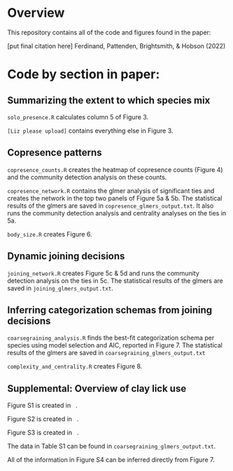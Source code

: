 # Overview

This repository contains all of the code and figures found in the paper:

[put final citation here]
Ferdinand, Pattenden, Brightsmith, &amp; Hobson (2022)


# Code by section in paper:

## Summarizing the extent to which species mix

`solo_presence.R` calculates column 5 of Figure 3.

`[Liz please upload]` contains everything else in Figure 3.

## Copresence patterns

`copresence_counts.R` creates the heatmap of copresence counts (Figure 4) and the community detection analysis on these counts.

`copresence_network.R` contains the glmer analysis of significant ties and creates the network in the top two panels of Figure 5a & 5b. The statistical results of the glmers are saved in `copresence_glmers_output.txt`. It also runs the community detection analysis and centrality analyses on the ties in 5a.

`body_size.R` creates Figure 6.

## Dynamic joining decisions

`joining_network.R` creates Figure 5c & 5d and runs the community detection analysis on the ties in 5c. The statistical results of the glmers are saved in `joining_glmers_output.txt`.

## Inferring categorization schemas from joining decisions

`coarsegraining_analysis.R` finds the best-fit categorization schema per species using model selection and AIC, reported in Figure 7. The statistical results of the glmers are saved in `coarsegraining_glmers_output.txt`

`complexity_and_centrality.R` creates Figure 8.


## Supplemental: Overview of clay lick use

Figure S1 is created in ` `.

Figure S2 is created in ` `.

Figure S3 is created in ` `.

The data in Table S1 can be found in `coarsegraining_glmers_output.txt`.

All of the information in Figure S4 can be inferred directly from Figure 7.
